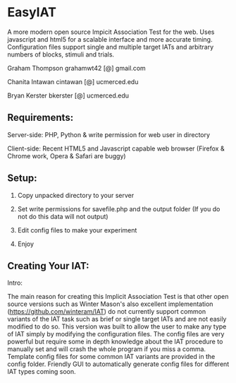 EasyIAT
=======

A more modern open source Impicit Association Test for the web.  Uses javascript and html5 for a scalable interface and more accurate timing.  Configuration files support single and multiple target IATs and arbitrary numbers of blocks, stimuli and trials.

Graham Thompson grahamwt42 [@] gmail.com

Chanita Intawan cintawan [@] ucmerced.edu

Bryan Kerster bkerster [@] ucmerced.edu

Requirements:
-------------
Server-side: PHP, Python & write permission for web user in directory
	     
Client-side: Recent HTML5 and Javascript capable web browser (Firefox & Chrome work, Opera & Safari are buggy)

Setup: 
-------------
1) Copy unpacked directory to your server

2) Set write permissions for savefile.php and the output folder (If you do not do this data will not output)

3) Edit config files to make your experiment

4) Enjoy

Creating Your IAT:
-------------------------
Intro:

The main reason for creating this Implicit Association Test is that other open source versions such as Winter Mason's also excellent implementation (https://github.com/winteram/IAT) do not currently support common variants of the IAT task such as brief or single target IATs and are not easily modified to do so.  This version was built to allow the user to make any type of IAT simply by modifying the configuration files.  The config files are very powerful but require some in depth knowledge about the IAT procedure to manually set and will crash the whole program if you miss a comma.  Template config files for some common IAT variants are provided in the config folder.  Friendly GUI to automatically generate config files for different IAT types coming soon.
